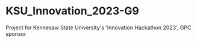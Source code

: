 # KSU_Innovation_2023-G9
Project for Kennesaw State University's 'Innovation Hackathon 2023', GPC sponsor
